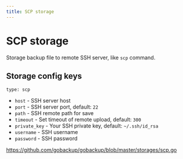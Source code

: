 ```yaml
---
title: SCP storage
---
```


# SCP storage

Storage backup file to remote SSH server, like `scp` command.

## Storage config keys

`type: scp`

- `host` - SSH server host
- `port` - SSH server port, default: `22`
- `path` - SSH remote path for save
- `timeout` - Set timeout of remote upload, default: `300`
- `private_key` - Your SSH private key, default: `~/.ssh/id_rsa`
- `username` - SSH username
- `password` - SSH password

https://github.com/gobackup/gobackup/blob/master/storages/scp.go

